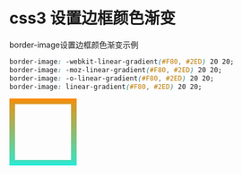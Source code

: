 # css3 设置边框颜色渐变

border-image设置边框颜色渐变示例

```css
border-image: -webkit-linear-gradient(#F80, #2ED) 20 20;
border-image: -moz-linear-gradient(#F80, #2ED) 20 20;
border-image: -o-linear-gradient(#F80, #2ED) 20 20;
border-image: linear-gradient(#F80, #2ED) 20 20;
```

<div style="width: 100px;height: 100px;border: 10px solid;border-image: linear-gradient(#F80, #2ED) 20 20;"></div>

